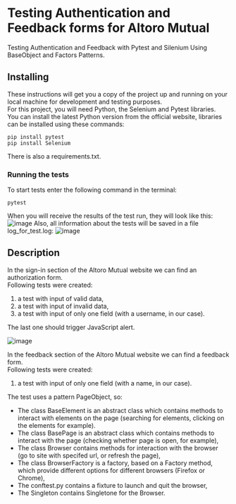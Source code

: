 # Testing Authentication and Feedback forms for Altoro Mutual

Testing Authentication and Feedback with Pytest and Silenium Using BaseObject and Factors Patterns.

## Installing

These instructions will get you a copy of the project up and running on your local machine for development and testing purposes.<br>
For this project, you will need Python, the Selenium and Pytest libraries.<br>
You can install the latest Python version from the official website, libraries can be installed using these commands:

```
pip install pytest
pip install Selenium
```
There is also a requirements.txt.

### Running the tests

To start tests enter the following command in the terminal:
```
pytest
```
When you will receive the results of the test run, they will look like this:
![image](https://user-images.githubusercontent.com/93818945/218304697-63c74f55-7490-43a0-a1d9-e1959fb4755d.png)
Also, all information about the tests will be saved in a file log_for_test.log:
![image](https://user-images.githubusercontent.com/93818945/218304719-0b5d24b6-ae6e-468d-82ef-d65e94b51e0e.png)

## Description
In the sign-in section of the Altoro Mutual website we can find an authorization form.<br>
Following tests were created:
<ol>
<li>a test with input of valid data,</li>
<li>a test with input of invalid data,</li>
<li>a test with input of only one field (with a username, in our case).</li>
</ol>
The last one should trigger JavaScript alert.

![image](https://user-images.githubusercontent.com/93818945/208936548-df8285b1-455f-4b53-b6fe-492c35c2830a.png)

In the feedback section of the Altoro Mutual website we can find a feedback form.<br>
Following tests were created:
<ol>
<li>a test with input of only one field (with a name, in our case).</li>
</ol>

The test uses a pattern PageObject, so:
<ul>
<li>The class BaseElement is an abstract class which contains methods to interact with elements on the page (searching for elements, clicking on the elements for example). </li>
<li>The class BasePage is an abstract class which contains methods to interact with the page (checking whether page is open, for example),</li>
<li>The class Browser contains methods for interaction with the browser (go to site with specifed url, or refresh the page),</li>
<li>The class BrowserFactory is a factory, based on a Factory method, which provide different options for different browsers (Firefox or Chrome),</li>
<li>The conftest.py contains a fixture to launch and quit the browser,</li>
<li>The Singleton contains Singletone for the Browser.</li>
</ul>

